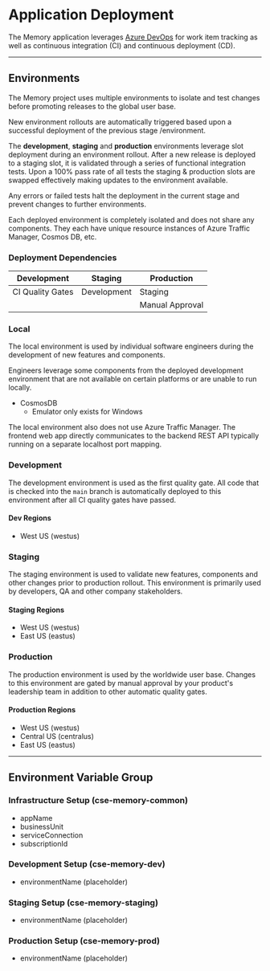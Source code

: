 # Application Deployment

The Memory application leverages [Azure DevOps](https://docs.microsoft.com/en-gb/azure/devops/index?view=azure-devops) for work item tracking as well as continuous integration (CI) and continuous deployment (CD).

---

## Environments

The Memory project uses multiple environments to isolate and test changes before promoting releases to the global user base.

New environment rollouts are automatically triggered based upon a successful deployment of the previous stage /environment.

The **development**, **staging** and **production** environments leverage slot deployment during an environment rollout.
After a new release is deployed to a staging slot, it is validated through a series of functional integration tests.
Upon a 100% pass rate of all tests the staging & production slots are swapped effectively making updates to the environment available.

Any errors or failed tests halt the deployment in the current stage and prevent changes to further environments.

Each deployed environment is completely isolated and does not share any components.
They each have unique resource instances of Azure Traffic Manager, Cosmos DB, etc.

### Deployment Dependencies

| Development      | Staging     | Production      |
|------------------|-------------|-----------------|
| CI Quality Gates | Development | Staging         |
|                  |             | Manual Approval |

### Local

The local environment is used by individual software engineers during the development of new features and components.

Engineers leverage some components from the deployed development environment that are not available on certain platforms or are unable to run locally.

- CosmosDB
  - Emulator only exists for Windows

The local environment also does not use Azure Traffic Manager.
The frontend web app directly communicates to the backend REST API typically running on a separate localhost port mapping.

### Development

The development environment is used as the first quality gate.
All code that is checked into the `main` branch is automatically deployed to this environment after all CI quality gates have passed.

#### Dev Regions

- West US (westus)

### Staging

The staging environment is used to validate new features, components and other changes prior to production rollout.
This environment is primarily used by developers, QA and other company stakeholders.

#### Staging Regions

- West US (westus)
- East US (eastus)

### Production

The production environment is used by the worldwide user base.
Changes to this environment are gated by manual approval by your product's leadership team in addition to other automatic quality gates.

#### Production Regions

- West US (westus)
- Central US (centralus)
- East US (eastus)

---

## Environment Variable Group

### Infrastructure Setup (cse-memory-common)

- appName
- businessUnit
- serviceConnection
- subscriptionId

### Development Setup (cse-memory-dev)

- environmentName (placeholder)

### Staging Setup (cse-memory-staging)

- environmentName (placeholder)

### Production Setup (cse-memory-prod)

- environmentName (placeholder)
